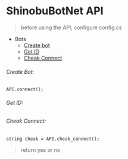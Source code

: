 #  ShinobuBotNet API
>before using the API, configure config.cs
*  Bots
	* [Create bot](#create-bot)
    * [Get ID](#get-id)
    * [Cheak Connect](#cheak-connect)

###### Create Bot:
```API.connect();```

###### Get ID:
<string id = API.Get_ID();>

###### Cheak Connect:
```string cheak = API.cheak_connect();```
>return yes or no